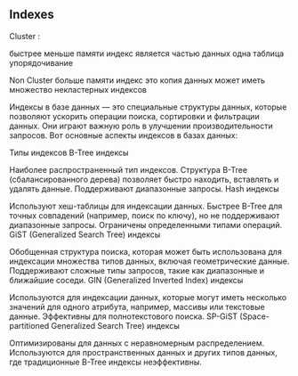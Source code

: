 ## Indexes

Cluster : 

быстрее
меньше памяти
индекс является частью данных
одна таблица
упорядочивание

Non Cluster
больше памяти
индекс это копия данных
может иметь множество некластерных индексов



Индексы в базе данных — это специальные структуры данных, которые позволяют ускорить операции поиска, сортировки и фильтрации данных. Они играют важную роль в улучшении производительности запросов. Вот основные аспекты индексов в базах данных:

Типы индексов
B-Tree индексы

Наиболее распространенный тип индексов.
Структура B-Tree (сбалансированного дерева) позволяет быстро находить, вставлять и удалять данные.
Поддерживают диапазонные запросы.
Hash индексы

Используют хеш-таблицы для индексации данных.
Быстрее B-Tree для точных совпадений (например, поиск по ключу), но не поддерживают диапазонные запросы.
Ограничены определенными типами операций.
GiST (Generalized Search Tree) индексы

Обобщенная структура поиска, которая может быть использована для индексации множества типов данных, включая геометрические данные.
Поддерживают сложные типы запросов, такие как диапазонные и ближайшие соседи.
GIN (Generalized Inverted Index) индексы

Используются для индексации данных, которые могут иметь несколько значений для одного атрибута, например, массивы или текстовые данные.
Эффективны для полнотекстового поиска.
SP-GiST (Space-partitioned Generalized Search Tree) индексы

Оптимизированы для данных с неравномерным распределением.
Используются для пространственных данных и других типов данных, где традиционные B-Tree индексы неэффективны.